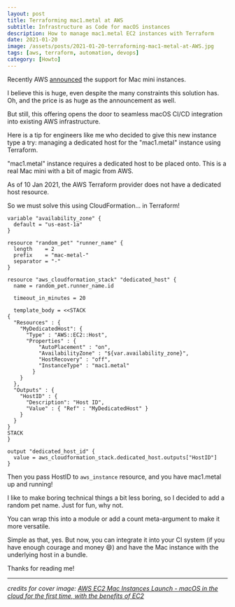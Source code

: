 ```yaml
---
layout: post
title: Terraforming mac1.metal at AWS
subtitle: Infrastructure as Code for macOS instances
description: How to manage mac1.metal EC2 instances with Terraform
date: 2021-01-20
image: /assets/posts/2021-01-20-terraforming-mac1-metal-at-AWS.jpg
tags: [aws, terraform, automation, devops]
category: [Howto]
---
```


Recently AWS [announced](https://aws.amazon.com/blogs/aws/new-use-mac-instances-to-build-test-macos-ios-ipados-tvos-and-watchos-apps/) the support for Mac mini instances.

I believe this is huge, even despite the many constraints this solution has. Oh, and the price is as huge as the announcement as well.

But still, this offering opens the door to seamless macOS CI/CD integration into existing AWS infrastructure.

Here is a tip for engineers like me who decided to give this new instance type a try: managing a dedicated host for the "mac1.metal" instance using Terraform.

"mac1.metal" instance requires a dedicated host to be placed onto. This is a real Mac mini with a bit of magic from AWS.

As of 10 Jan 2021, the AWS Terraform provider does not have a dedicated host resource.

So we must solve this using  CloudFormation... in Terraform!

```hcl
variable "availability_zone" {
  default = "us-east-1a"
}

resource "random_pet" "runner_name" {
  length    = 2
  prefix    = "mac-metal-"
  separator = "-"
}

resource "aws_cloudformation_stack" "dedicated_host" {
  name = random_pet.runner_name.id

  timeout_in_minutes = 20

  template_body = <<STACK
{
  "Resources" : {
    "MyDedicatedHost": {
      "Type" : "AWS::EC2::Host",
      "Properties" : {
          "AutoPlacement" : "on",
          "AvailabilityZone" : "${var.availability_zone}",
          "HostRecovery" : "off",
          "InstanceType" : "mac1.metal"
        }
    }
  },
  "Outputs" : {
    "HostID" : {
      "Description": "Host ID",
      "Value" : { "Ref" : "MyDedicatedHost" }
    }
  }
}
STACK
}

output "dedicated_host_id" {
  value = aws_cloudformation_stack.dedicated_host.outputs["HostID"]
}
```

Then you pass HostID to `aws_instance` resource, and you have mac1.metal up and running!

I like to make boring technical things a bit less boring, so I decided to add a random pet name. Just for fun, why not.

You can wrap this into a module or add a count meta-argument to make it more versatile.

Simple as that, yes. But now, you can integrate it into your CI system (if you have enough courage and money 😄) and have the Mac instance with the underlying host in a bundle.

Thanks for reading me!


------
*credits for cover image: [AWS EC2 Mac Instances Launch - macOS in the cloud for the first time, with the benefits of EC2](https://www.youtube.com/watch?v=Pn3miC_tTH0)*